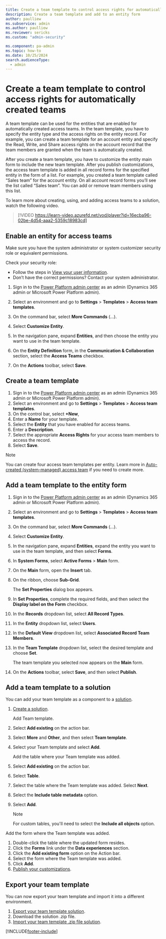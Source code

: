 ```yaml
---
title: Create a team template to control access rights for automatically created teams 
description: Create a team template and add to an entity form
author: paulliew
ms.subservice: admin
ms.author: paulliew
ms.reviewer: sericks
ms.custom: "admin-security"

ms.component: pa-admin
ms.topic: how-to
ms.date: 10/25/2024
search.audienceType: 
  - admin
---
```





# Create a team template to control access rights for automatically created teams

<!-- legacy procedure -->

A team template can be used for the entities that are enabled for automatically created access teams. In the team template, you have to specify the entity type and the access rights on the entity record. For example, you can create a team template for an account entity and specify the Read, Write, and Share access rights on the account record that the team members are granted when the team is automatically created. 

After you create a team template, you have to customize the entity main form to include the new team template. After you publish customizations, the access team template is added in all record forms for the specified entity in the form of a list. For example, you created a team template called “Sales team” for the account entity. On all account record forms you’ll see the list called “Sales team”. You can add or remove team members using this list.  

To learn more about creating, using, and adding access teams to a solution, watch the following video.

> [!VIDEO https://learn-video.azurefd.net/vod/player?id=16ecba96-02be-4d54-aaa2-5359c18983cd] 

    
## Enable an entity for access teams  

Make sure you have the system administrator or system customizer security role or equivalent permissions.

Check your security role:
- Follow the steps in [View your user information](/powerapps/user/view-your-user-profile).
- Don’t have the correct permissions? Contact your system administrator.

1. Sign in to the [Power Platform admin center](https://admin.powerplatform.microsoft.com) as an admin (Dynamics 365 admin or Microsoft Power Platform admin).

2. Select an environment and go to **Settings** > **Templates** > **Access team templates**.

3. On the command bar, select **More Commands** (...).

4. Select **Customize Entity**. 

5. In the navigation pane, expand **Entities**, and then choose the entity you want to use in the team template.  

6. On the **Entity Definition** form, in the **Communication & Collaboration** section, select the **Access Teams** checkbox.  

7. On the **Actions** toolbar, select **Save**.  
  

## Create a team template  
  
1. Sign in to the [Power Platform admin center](https://admin.powerplatform.microsoft.com) as an admin (Dynamics 365 admin or Microsoft Power Platform admin).
1. Select an environment and go to **Settings** > **Templates** > **Access team templates**.
1. On the control bar, select **+New**,
1. Enter a **Name** for your template.
1. Select the **Entity** that you have enabled for access teams.
1. Enter a **Description**.
1. Select the appropriate **Access Rights** for your access team members to access the record.
1. Select **Save**.  

> [!NOTE]
> You can create four access team templates per entity. Learn more in [Auto-created (system-managed) access team](/power-apps/developer/data-platform/use-access-teams-owner-teams-collaborate-share-information#auto-created-system-managed-access-team) if you need to create more.

## Add a team template to the entity form   
  
1. Sign in to the [Power Platform admin center](https://admin.powerplatform.microsoft.com) as an admin (Dynamics 365 admin or Microsoft Power Platform admin).

2. Select an environment and go to **Settings** > **Templates** > **Access team templates**.

3. On the command bar, select **More Commands** (...).

4. Select **Customize Entity**.  

5. In the navigation pane, expand **Entities**, expand the entity you want to use in the team template, and then select **Forms**.  

6. In **System Forms**, select **Active Forms** > **Main** form. 

7. On the **Main** form, open the **Insert** tab.  

8. On the ribbon, choose **Sub-Grid**.  
  
    The **Set Properties** dialog box appears.  
  
9. In **Set Properties**, complete the required fields, and then select the **Display label on the Form** checkbox. 

10. In the **Records** dropdown list, select **All Record Types**.  

11. In the **Entity** dropdown list, select **Users**.  

12. In the **Default View** dropdown list, select **Associated Record Team Members**.  

13. In the **Team Template** dropdown list, select the desired template and choose **Set**.  
  
     The team template you selected now appears on the **Main** form.  
  
14. On the **Actions** toolbar, select **Save**, and then select **Publish**.  

## Add a team template to a solution   

You can add your team template as a component to a [solution](/power-apps/maker/data-platform/solutions-overview).

1. [Create a solution](/power-apps/maker/data-platform/create-solution).

   Add Team template.
   
1. Select **Add existing** on the action bar.
1. Select **More** and **Other**, and then select **Team template**.
1. Select your Team template and select **Add**.

   Add the table where your Team template was added.

1. Select **Add existing** on the action bar.
1. Select **Table**.
1. Select the table where the Team template was added. Select **Next**.
1. Select the **Include table metadata** option.
1. Select **Add**.

    > [!NOTE]
    > For custom tables, you'll need to select the **Include all objects** option.

Add the form where the Team template was added.

1. Double-click the table where the updated form resides.
1. Click the **Forms** link under the **Data experiences** section.
1. Click the **Add existing form** option on the Action bar.
1. Select the form where the Team template was added.
1. Click **Add**.
1. [Publish your customizations](/power-apps/maker/data-platform/create-solution#publish-changes).

## Export your team template
You can now export your team template and import it into a different environment.

1. [Export your team template solution](/power-apps/maker/data-platform/export-solutions).
1. Download the solution .zip file.
1. [Import your team template .zip file solution](/power-apps/maker/data-platform/import-update-export-solutions).

[!INCLUDE[footer-include](../includes/footer-banner.md)]
